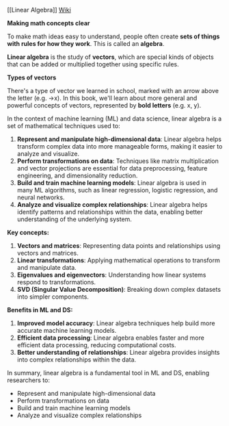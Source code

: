 [[Linear Algebra]] 
[Wiki](https://en.wikipedia.org/wiki/Linear_algebra)

**Making math concepts clear**

To make math ideas easy to understand, people often create **sets of things with rules for how they work**. This is called an **algebra**.

**Linear algebra** is the study of **vectors**, which are special kinds of objects that can be added or multiplied together using specific rules.

**Types of vectors**

There's a type of vector we learned in school, marked with an arrow above the letter (e.g. →x). In this book, we'll learn about more general and powerful concepts of vectors, represented by **bold letters** (e.g. x, y).


In the context of machine learning (ML) and data science, linear algebra is a set of mathematical techniques used
to:

1. **Represent and manipulate high-dimensional data**: Linear algebra helps transform complex data into more
manageable forms, making it easier to analyze and visualize.
2. **Perform transformations on data**: Techniques like matrix multiplication and vector projections are essential
for data preprocessing, feature engineering, and dimensionality reduction.
3. **Build and train machine learning models**: Linear algebra is used in many ML algorithms, such as linear
regression, logistic regression, and neural networks.
4. **Analyze and visualize complex relationships**: Linear algebra helps identify patterns and relationships
within the data, enabling better understanding of the underlying system.

**Key concepts:**

1. **Vectors and matrices**: Representing data points and relationships using vectors and matrices.
2. **Linear transformations**: Applying mathematical operations to transform and manipulate data.
3. **Eigenvalues and eigenvectors**: Understanding how linear systems respond to transformations.
4. **SVD (Singular Value Decomposition)**: Breaking down complex datasets into simpler components.

**Benefits in ML and DS:**

1. **Improved model accuracy**: Linear algebra techniques help build more accurate machine learning models.
2. **Efficient data processing**: Linear algebra enables faster and more efficient data processing, reducing
computational costs.
3. **Better understanding of relationships**: Linear algebra provides insights into complex relationships within
the data.

In summary, linear algebra is a fundamental tool in ML and DS, enabling researchers to:

* Represent and manipulate high-dimensional data
* Perform transformations on data
* Build and train machine learning models
* Analyze and visualize complex relationships